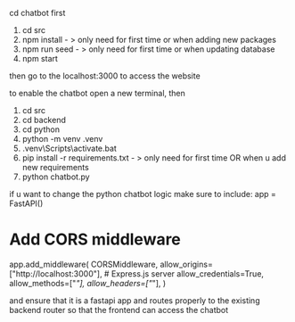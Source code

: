 cd chatbot first
1. cd src
2. npm install - > only need for first time or when adding new packages
3. npm run seed - > only need for first time or when updating database 
4. npm start

then go to the localhost:3000 to access the website

to enable the chatbot
open a new terminal, then
1. cd src
2. cd backend
3. cd python
4. python -m venv .venv
5. .venv\Scripts\activate.bat
6. pip install -r requirements.txt - > only need for first time OR when u add new requirements
7. python chatbot.py

if u want to change the python chatbot logic make sure to include:
app = FastAPI()

# Add CORS middleware
app.add_middleware(
    CORSMiddleware,
    allow_origins=["http://localhost:3000"],  # Express.js server
    allow_credentials=True,
    allow_methods=["*"],
    allow_headers=["*"],
)

and ensure that it is a fastapi app and routes properly to the existing backend router so that the frontend can access the chatbot